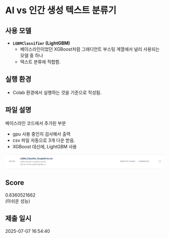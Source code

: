 # AI vs 인간 생성 텍스트 분류기

## 사용 모델

- **`LGBMClassifier` (LightGBM)**
  - 베이스라인이었던 XGBoost처럼 그래디언트 부스팅 계열에서 널리 사용되는 모델 중 하나
  - 텍스트 분류에 적합함.

## 실행 환경
- Colab 환경에서 실행하는 것을 기준으로 작성됨.

## 파일 설명
베이스라인 코드에서 추가된 부분
- gpu 사용 중인지 검사해서 출력
- csv 파일 자동으로 3개 다운 받음.
- XGBoost 대신에, LightGBM 사용

![alt text](image-1.png)

## Score
0.6360521662	
(아쉬운 성능)

## 제출 일시
2025-07-07 16:54:40	
